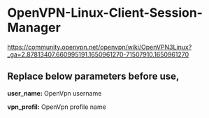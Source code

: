 
# OpenVPN-Linux-Client-Session-Manager
https://community.openvpn.net/openvpn/wiki/OpenVPN3Linux?_ga=2.87813407.660995191.1650961270-71507910.1650961270


## Replace below parameters before use,

**user_name:** OpenVpn username

**vpn_profil:** OpenVpn profile name

